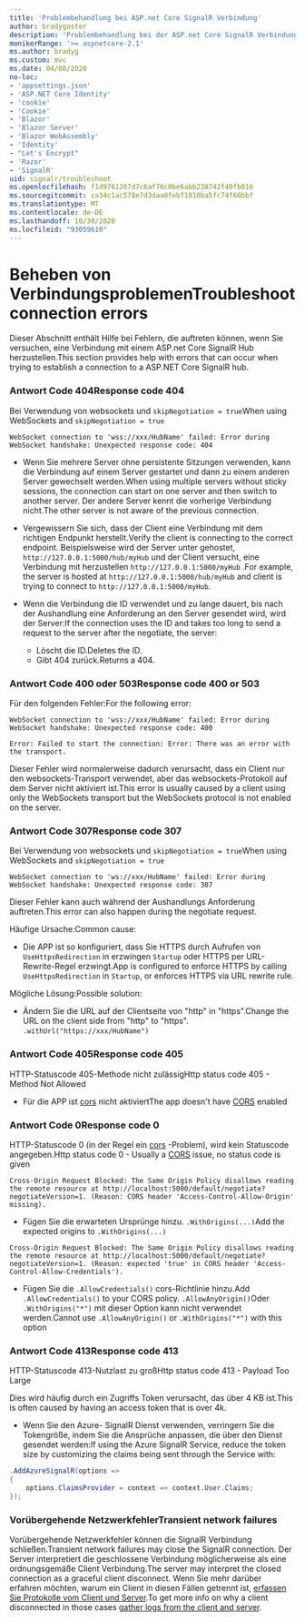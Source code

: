```yaml
---
title: 'Problembehandlung bei ASP.net Core SignalR Verbindung'
author: bradygaster
description: 'Problembehandlung bei der ASP.net Core SignalR Verbindung.'
monikerRange: '>= aspnetcore-2.1'
ms.author: bradyg
ms.custom: mvc
ms.date: 04/08/2020
no-loc:
- 'appsettings.json'
- 'ASP.NET Core Identity'
- 'cookie'
- 'Cookie'
- 'Blazor'
- 'Blazor Server'
- 'Blazor WebAssembly'
- 'Identity'
- "Let's Encrypt"
- 'Razor'
- 'SignalR'
uid: signalr/troubleshoot
ms.openlocfilehash: f1d9761267d7c6af76c0be6abb238742f40fb016
ms.sourcegitcommit: ca34c1ac578e7d3daa0febf1810ba5fc74f60bbf
ms.translationtype: MT
ms.contentlocale: de-DE
ms.lasthandoff: 10/30/2020
ms.locfileid: "93059610"
---
```

# <a name="troubleshoot-connection-errors"></a><span data-ttu-id="05d97-103">Beheben von Verbindungsproblemen</span><span class="sxs-lookup"><span data-stu-id="05d97-103">Troubleshoot connection errors</span></span>

<span data-ttu-id="05d97-104">Dieser Abschnitt enthält Hilfe bei Fehlern, die auftreten können, wenn Sie versuchen, eine Verbindung mit einem ASP.net Core SignalR Hub herzustellen.</span><span class="sxs-lookup"><span data-stu-id="05d97-104">This section provides help with errors that can occur when trying to establish a connection to a ASP.NET Core SignalR hub.</span></span>

### <a name="response-code-404"></a><span data-ttu-id="05d97-105">Antwort Code 404</span><span class="sxs-lookup"><span data-stu-id="05d97-105">Response code 404</span></span>

<span data-ttu-id="05d97-106">Bei Verwendung von websockets und `skipNegotiation = true`</span><span class="sxs-lookup"><span data-stu-id="05d97-106">When using WebSockets and `skipNegotiation = true`</span></span>
```log
WebSocket connection to 'wss://xxx/HubName' failed: Error during WebSocket handshake: Unexpected response code: 404
```

* <span data-ttu-id="05d97-107">Wenn Sie mehrere Server ohne persistente Sitzungen verwenden, kann die Verbindung auf einem Server gestartet und dann zu einem anderen Server gewechselt werden.</span><span class="sxs-lookup"><span data-stu-id="05d97-107">When using multiple servers without sticky sessions, the connection can start on one server and then switch to another server.</span></span> <span data-ttu-id="05d97-108">Der andere Server kennt die vorherige Verbindung nicht.</span><span class="sxs-lookup"><span data-stu-id="05d97-108">The other server is not aware of the previous connection.</span></span>
* <span data-ttu-id="05d97-109">Vergewissern Sie sich, dass der Client eine Verbindung mit dem richtigen Endpunkt herstellt.</span><span class="sxs-lookup"><span data-stu-id="05d97-109">Verify the client is connecting to the correct endpoint.</span></span> <span data-ttu-id="05d97-110">Beispielsweise wird der Server unter gehostet, `http://127.0.0.1:5000/hub/myHub` und der Client versucht, eine Verbindung mit herzustellen `http://127.0.0.1:5000/myHub` .</span><span class="sxs-lookup"><span data-stu-id="05d97-110">For example, the server is hosted at `http://127.0.0.1:5000/hub/myHub` and client is trying to connect to `http://127.0.0.1:5000/myHub`.</span></span>
* <span data-ttu-id="05d97-111">Wenn die Verbindung die ID verwendet und zu lange dauert, bis nach der Aushandlung eine Anforderung an den Server gesendet wird, wird der Server:</span><span class="sxs-lookup"><span data-stu-id="05d97-111">If the connection uses the ID and takes too long to send a request to the server after the negotiate, the server:</span></span>

  * <span data-ttu-id="05d97-112">Löscht die ID.</span><span class="sxs-lookup"><span data-stu-id="05d97-112">Deletes the ID.</span></span>
  * <span data-ttu-id="05d97-113">Gibt 404 zurück.</span><span class="sxs-lookup"><span data-stu-id="05d97-113">Returns a 404.</span></span>

### <a name="response-code-400-or-503"></a><span data-ttu-id="05d97-114">Antwort Code 400 oder 503</span><span class="sxs-lookup"><span data-stu-id="05d97-114">Response code 400 or 503</span></span>

<span data-ttu-id="05d97-115">Für den folgenden Fehler:</span><span class="sxs-lookup"><span data-stu-id="05d97-115">For the following error:</span></span>

```log
WebSocket connection to 'wss://xxx/HubName' failed: Error during WebSocket handshake: Unexpected response code: 400

Error: Failed to start the connection: Error: There was an error with the transport.
```

<span data-ttu-id="05d97-116">Dieser Fehler wird normalerweise dadurch verursacht, dass ein Client nur den websockets-Transport verwendet, aber das websockets-Protokoll auf dem Server nicht aktiviert ist.</span><span class="sxs-lookup"><span data-stu-id="05d97-116">This error is usually caused by a client using only the WebSockets transport but the WebSockets protocol is not enabled on the server.</span></span>

### <a name="response-code-307"></a><span data-ttu-id="05d97-117">Antwort Code 307</span><span class="sxs-lookup"><span data-stu-id="05d97-117">Response code 307</span></span>

<span data-ttu-id="05d97-118">Bei Verwendung von websockets und `skipNegotiation = true`</span><span class="sxs-lookup"><span data-stu-id="05d97-118">When using WebSockets and `skipNegotiation = true`</span></span>
```log
WebSocket connection to 'ws://xxx/HubName' failed: Error during WebSocket handshake: Unexpected response code: 307
```

<span data-ttu-id="05d97-119">Dieser Fehler kann auch während der Aushandlungs Anforderung auftreten.</span><span class="sxs-lookup"><span data-stu-id="05d97-119">This error can also happen during the negotiate request.</span></span>

<span data-ttu-id="05d97-120">Häufige Ursache:</span><span class="sxs-lookup"><span data-stu-id="05d97-120">Common cause:</span></span>
* <span data-ttu-id="05d97-121">Die APP ist so konfiguriert, dass Sie HTTPS durch Aufrufen von `UseHttpsRedirection` in erzwingen `Startup` oder HTTPS per URL-Rewrite-Regel erzwingt.</span><span class="sxs-lookup"><span data-stu-id="05d97-121">App is configured to enforce HTTPS by calling `UseHttpsRedirection` in `Startup`, or enforces HTTPS via URL rewrite rule.</span></span>

<span data-ttu-id="05d97-122">Mögliche Lösung:</span><span class="sxs-lookup"><span data-stu-id="05d97-122">Possible solution:</span></span>
* <span data-ttu-id="05d97-123">Ändern Sie die URL auf der Clientseite von "http" in "https".</span><span class="sxs-lookup"><span data-stu-id="05d97-123">Change the URL on the client side from "http" to "https".</span></span> `.withUrl("https://xxx/HubName")`

### <a name="response-code-405"></a><span data-ttu-id="05d97-124">Antwort Code 405</span><span class="sxs-lookup"><span data-stu-id="05d97-124">Response code 405</span></span>

<span data-ttu-id="05d97-125">HTTP-Statuscode 405-Methode nicht zulässig</span><span class="sxs-lookup"><span data-stu-id="05d97-125">Http status code 405 - Method Not Allowed</span></span>

* <span data-ttu-id="05d97-126">Für die APP ist [cors](xref:signalr/security#cross-origin-resource-sharing) nicht aktiviert</span><span class="sxs-lookup"><span data-stu-id="05d97-126">The app doesn't have [CORS](xref:signalr/security#cross-origin-resource-sharing) enabled</span></span>

### <a name="response-code-0"></a><span data-ttu-id="05d97-127">Antwort Code 0</span><span class="sxs-lookup"><span data-stu-id="05d97-127">Response code 0</span></span>

<span data-ttu-id="05d97-128">HTTP-Statuscode 0 (in der Regel ein [cors](xref:signalr/security#cross-origin-resource-sharing) -Problem), wird kein Statuscode angegeben.</span><span class="sxs-lookup"><span data-stu-id="05d97-128">Http status code 0 - Usually a [CORS](xref:signalr/security#cross-origin-resource-sharing) issue, no status code is given</span></span>

```log
Cross-Origin Request Blocked: The Same Origin Policy disallows reading the remote resource at http://localhost:5000/default/negotiate?negotiateVersion=1. (Reason: CORS header 'Access-Control-Allow-Origin' missing).
```

* <span data-ttu-id="05d97-129">Fügen Sie die erwarteten Ursprünge hinzu. `.WithOrigins(...)`</span><span class="sxs-lookup"><span data-stu-id="05d97-129">Add the expected origins to `.WithOrigins(...)`</span></span>

```log
Cross-Origin Request Blocked: The Same Origin Policy disallows reading the remote resource at http://localhost:5000/default/negotiate?negotiateVersion=1. (Reason: expected 'true' in CORS header 'Access-Control-Allow-Credentials').
```

* <span data-ttu-id="05d97-130">Fügen Sie die `.AllowCredentials()` cors-Richtlinie hinzu.</span><span class="sxs-lookup"><span data-stu-id="05d97-130">Add `.AllowCredentials()` to your CORS policy.</span></span> <span data-ttu-id="05d97-131">`.AllowAnyOrigin()`Oder `.WithOrigins("*")` mit dieser Option kann nicht verwendet werden.</span><span class="sxs-lookup"><span data-stu-id="05d97-131">Cannot use `.AllowAnyOrigin()` or `.WithOrigins("*")` with this option</span></span>

### <a name="response-code-413"></a><span data-ttu-id="05d97-132">Antwort Code 413</span><span class="sxs-lookup"><span data-stu-id="05d97-132">Response code 413</span></span>

<span data-ttu-id="05d97-133">HTTP-Statuscode 413-Nutzlast zu groß</span><span class="sxs-lookup"><span data-stu-id="05d97-133">Http status code 413 - Payload Too Large</span></span>

<span data-ttu-id="05d97-134">Dies wird häufig durch ein Zugriffs Token verursacht, das über 4 KB ist.</span><span class="sxs-lookup"><span data-stu-id="05d97-134">This is often caused by having an access token that is over 4k.</span></span>

* <span data-ttu-id="05d97-135">Wenn Sie den Azure- SignalR Dienst verwenden, verringern Sie die Tokengröße, indem Sie die Ansprüche anpassen, die über den Dienst gesendet werden:</span><span class="sxs-lookup"><span data-stu-id="05d97-135">If using the Azure SignalR Service, reduce the token size by customizing the claims being sent through the Service with:</span></span>
```csharp
.AddAzureSignalR(options =>
{
    options.ClaimsProvider = context => context.User.Claims;
});
```

### <a name="transient-network-failures"></a><span data-ttu-id="05d97-136">Vorübergehende Netzwerkfehler</span><span class="sxs-lookup"><span data-stu-id="05d97-136">Transient network failures</span></span>

<span data-ttu-id="05d97-137">Vorübergehende Netzwerkfehler können die SignalR Verbindung schließen.</span><span class="sxs-lookup"><span data-stu-id="05d97-137">Transient network failures may close the SignalR connection.</span></span> <span data-ttu-id="05d97-138">Der Server interpretiert die geschlossene Verbindung möglicherweise als eine ordnungsgemäße Client Verbindung.</span><span class="sxs-lookup"><span data-stu-id="05d97-138">The server may interpret the closed connection as a graceful client disconnect.</span></span> <span data-ttu-id="05d97-139">Wenn Sie mehr darüber erfahren möchten, warum ein Client in diesen Fällen getrennt ist, [erfassen Sie Protokolle vom Client und Server](xref:signalr/diagnostics).</span><span class="sxs-lookup"><span data-stu-id="05d97-139">To get more info on why a client disconnected in those cases [gather logs from the client and server](xref:signalr/diagnostics).</span></span>